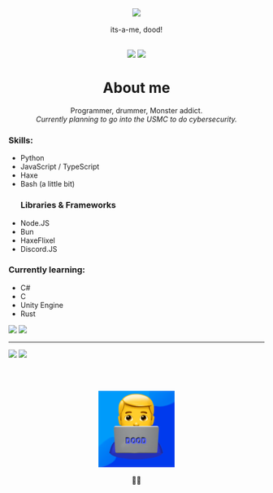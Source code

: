 <!-- If you're reading this for whatever reason, my name is in some of my code & licenses if you look hard enough ;) -->
<div align="center">
    <img src="https://raw.githubusercontent.com/alansmathew/alansmathew/master/lang.gif" width="300" />
    <p>its-a-me, dood!</p><br>
<!--     <a href="./pages/commissions.md"><img src="https://img.shields.io/static/v1?label=Discord Bot Commissions&message=:)&color=green&style=for-the-badge"></a><br> -->
    <a href="https://twitter.com/itsamedood"><img src="https://img.shields.io/badge/-itsamedood-0D1117?logo=twitter&style=for-the-badge" /></a>
    <a href="https://twitch.gg/itsamedood"><img src="https://img.shields.io/badge/-itsamedood-0D1117?logo=twitch&style=for-the-badge" /></a>
</div>

<div align="center">
    <h1>About me</h1>
    <p>
        Programmer, drummer, Monster addict.<br>
        <i>Currently planning to go into the USMC to do cybersecurity.</i>
    </p>
</div>

<div>
    <h3>Skills:</h3>
    <ul>
        <li>Python</li>
        <li>JavaScript / TypeScript</li>
        <li>Haxe</li>
        <li>Bash (a little bit)</li>
        <h3>Libraries & Frameworks</h3>
        <li>Node.JS</li>
        <li>Bun</li>
        <li>HaxeFlixel</li>
        <li>Discord.JS</li>
    </ul>
    <h3>Currently learning:</h3>
    <ul>
        <li>C#</li>
        <li>C</li>
        <li>Unity Engine</li>
        <li>Rust</li>
    </ul>
</div>

<div align="left">
    <a href="https://github.com/anuraghazra/github-readme-stats"><img src="https://github-readme-stats.vercel.app/api?username=itsamedood&show_icons=true&theme=blueberry" /></a>
    <a href="https://github.com/anuraghazra/github-readme-stats"><img src="https://github-readme-stats.vercel.app/api/top-langs/?username=itsamedood&layout=compact&theme=blueberry" /></a><hr>
    <a href="https://github.com/itsamedood"><img src="https://img.shields.io/github/followers/itsamedood?style=social" /></a>
    <a href="https://github.com/itsamedood"><img src="https://img.shields.io/github/stars/itsamedood?affiliations=OWNER%2CCOLLABORATOR&style=social" /></a>
</div>

<br><br>

<div align="center">
    <img src="assets/dood-zoomed-in.png" width="150" />
    <p>👨‍💻</p>
</div>
